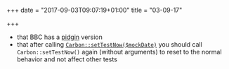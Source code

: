 +++
date = "2017-09-03T09:07:19+01:00"
title = "03-09-17"

+++

* that BBC has a [pidgin](https://www.bbc.com/pidgin) version
* that after calling [`Carbon::setTestNow($mockDate)`](/post/29-08-17/) you should call `Carbon::setTestNow()` again (without arguments) to reset to the normal behavior and not affect other tests
